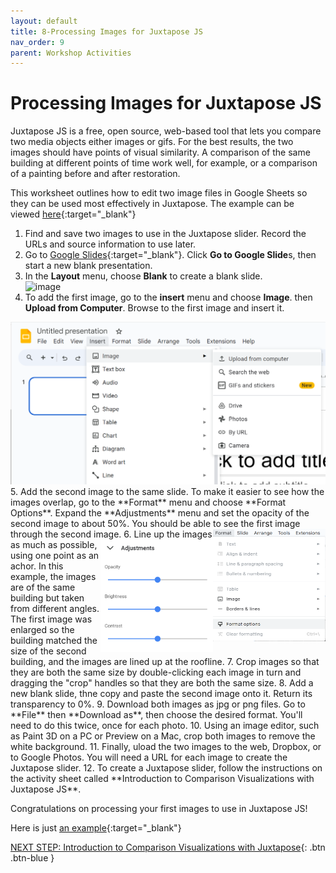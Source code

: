 ```yaml
---
layout: default
title: 8-Processing Images for Juxtapose JS
nav_order: 9
parent: Workshop Activities
---
```

# Processing Images for Juxtapose JS

Juxtapose JS is a free, open source, web-based tool that lets you compare two media objects either images or gifs. For the best results, the two images should have points of visual similarity. A comparison of the same building at different points of time work well, for example, or a comparison of a painting before and after restoration. 

This worksheet outlines how to edit two image files in Google Sheets so they can be used most effectively in Juxtapose. The example can be viewed [here](https://goo.gl/54Ww3u){:target="_blank"}

1. Find and save two images to use in the Juxtapose slider. Record the URLs and source information to use later.
2. Go to [Google Slides](https://www.google.ca/slides/about/){:target="_blank"}. Click **Go to Google Slide**s, then start a new blank presentation.
3. In the **Layout** menu, choose **Blank** to create a blank slide. <br> ![image](https://github.com/uviclibraries/data-visualization-and-narrative-maps/assets/77131703/bff893f3-ca0e-4c93-b718-b72372366260)
4. To add the first image, go to the **insert** menu and choose  **Image**. then **Upload from Computer**. Browse to the first image and insert it.
<img src="images/add-image-google.png">
5. Add the second image to the same slide. To make it easier to see how the images overlap, go to the **Format** menu and choose **Format Options**. Expand the **Adjustments** menu and set the opacity of the second image to about 50%. You should be able to see the first image through the second image.
<img src="images/format-google.png" style="float:right;width:180px;height:180px;">
<img src="images/opacity-google.png" style="float:right;width:180px;height:180px;">
6. Line up the images as much as possible, using one point as an achor. In this example, the images are of the same building but taken from different angles. The first image was enlarged so the building matched the size of the second building, and the images are lined up at the roofline.
7. Crop images so that they are both the same size by double-clicking each image in turn and dragging the "crop" handles so that they are both the same size.
8. Add a new blank slide, thne copy and paste the second image onto it. Return its transparency to 0%.
9. Download both images as jpg or png files. Go to **File** then **Download as**, then choose the desired format. You'll need to do this twice, once for each photo.
10. Using an image editor, such as Paint 3D on a PC or Preview on a Mac, crop both images to remove the white background.
11. Finally, uload the two images to the web, Dropbox, or to Google Photos. You will need a URL for each image to create the Juxtapose slider.
12. To create a Juxtapose slider, follow the instructions on the activity sheet called **Introduction to Comparison Visualizations with Juxtapose JS**.

Congratulations on processing your first images to use in Juxtapose JS!

Here is just [an example](https://onlineacademiccommunity.uvic.ca/dsc/2018/03/05/visualizing-mr-darcy-with-juxtapose-js/){:target="_blank"}

[NEXT STEP: Introduction to Comparison Visualizations with Juxtapose](comparison.html){: .btn .btn-blue }
